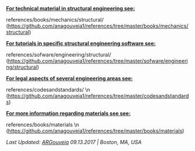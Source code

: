 
<b><u>For technical material in structural engineering  see: </b></u>

references/books/mechanics/structural/
(https://github.com/anagouveia1/references/tree/master/books/mechanics/structural)

<b><u>For tutorials in specific structural engineering software see: </b></u>

references/sofware/engineering/structural/
(https://github.com/anagouveia1/references/tree/master/sofware/engineering/structural)

<b><u>For legal aspects of several engineering areas see:</b></u>

references/codesandstandards/ \n
(https://github.com/anagouveia1/references/tree/master/codesandstandards)


<b><u>For more information regarding materials see see:</b></u>

references/books/materials \n
(https://github.com/anagouveia1/references/tree/master/books/materials)


<i>Last Updated: <u>ARGouveia</u> 09.13.2017 | Boston, MA, USA </i>
